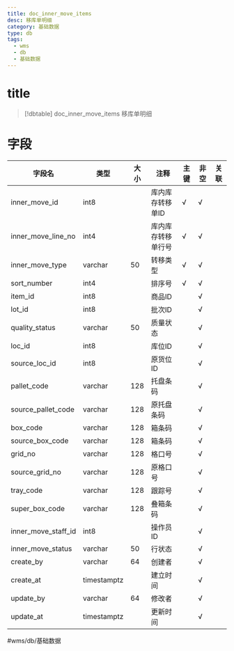 ```yaml
---
title: doc_inner_move_items
desc: 移库单明细
category: 基础数据
type: db
tags:
  - wms
  - db
  - 基础数据
---
```


# title
>[!dbtable] doc_inner_move_items
> 移库单明细

# 字段
| 字段名 | 类型 | 大小 | 注释 | 主键 | 非空 | 关联 |
| --- | --- | --- | --- | --- | --- | --- |
| inner_move_id | int8 |  | 库内库存转移单ID | √ | √ |  |
| inner_move_line_no | int4 |  | 库内库存转移单行号 | √ | √ |  |
| inner_move_type | varchar | 50 | 转移类型 | √ | √ |  |
| sort_number | int4 |  | 排序号 | √ | √ |  |
| item_id | int8 |  | 商品ID |  | √ |  |
| lot_id | int8 |  | 批次ID |  | √ |  |
| quality_status | varchar | 50 | 质量状态 |  | √ |  |
| loc_id | int8 |  | 库位ID |  | √ |  |
| source_loc_id | int8 |  | 原货位ID |  | √ |  |
| pallet_code | varchar | 128 | 托盘条码 |  | √ |  |
| source_pallet_code | varchar | 128 | 原托盘条码 |  | √ |  |
| box_code | varchar | 128 | 箱条码 |  | √ |  |
| source_box_code | varchar | 128 | 箱条码 |  | √ |  |
| grid_no | varchar | 128 | 格口号 |  | √ |  |
| source_grid_no | varchar | 128 | 原格口号 |  | √ |  |
| tray_code | varchar | 128 | 跟踪号 |  | √ |  |
| super_box_code | varchar | 128 | 叠箱条码 |  | √ |  |
| inner_move_staff_id | int8 |  | 操作员ID |  | √ |  |
| inner_move_status | varchar | 50 | 行状态 |  | √ |  |
| create_by | varchar | 64 | 创建者 |  | √ |  |
| create_at | timestamptz |  | 建立时间 |  | √ |  |
| update_by | varchar | 64 | 修改者 |  | √ |  |
| update_at | timestamptz |  | 更新时间 |  | √ |  |
#wms/db/基础数据
